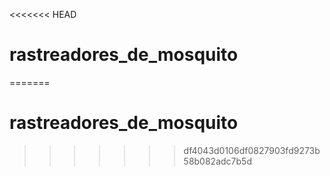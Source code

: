 <<<<<<< HEAD
# rastreadores_de_mosquito
=======
# rastreadores_de_mosquito
>>>>>>> df4043d0106df0827903fd9273b58b082adc7b5d

